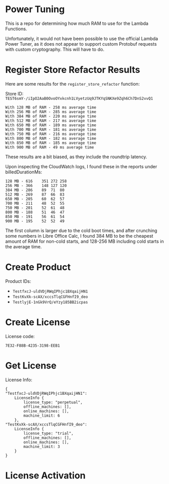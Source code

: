 # Power Tuning

This is a repo for determining how much RAM to use for the Lambda Functions.

Unfortunately, it would not have been possible to use the official Lambda Power Tuner, as it does not appear to support custom Protobuf requests with custom cryptography. This will have to do.

# Register Store Refactor Results

Here are some results for the `register_store_refactor` function:

Store ID: 
`TEST6smY-/iIpO2AaB0OvoOYxkcnh1LVyetzUq9JTKYqSNKXe9Zqh6Ch7DnS2vvQ1`

```
With 128 MB of RAM - 258 ms average time
With 256 MB of RAM - 285 ms average time
With 384 MB of RAM - 220 ms average time
With 512 MB of RAM - 217 ms average time
With 650 MB of RAM - 189 ms average time
With 700 MB of RAM - 181 ms average time
With 750 MB of RAM - 216 ms average time
With 800 MB of RAM - 182 ms average time
With 850 MB of RAM - 185 ms average time
With 900 MB of RAM - 49 ms average time
```

These results are a bit biased, as they include the roundtrip latency.

Upon inspecting the CloudWatch logs, I found these in the reports under billedDurationMs:
```
128 MB - 616	351	272	258
256 MB - 366	148	127	120
384 MB - 286	89	71	80
512 MB - 269	87	66	83
650 MB - 205	60	62	57
700 MB - 211	48	52	55
750 MB - 201	52	61	48
800 MB - 188	51	46	47
850 MB - 191	56	61	54
900 MB - 195	52	52	49
```

The first column is larger due to the cold boot times, and after crunching some numbers in Libre Office Calc, I found 384 MB to be the cheapest amount of RAM for non-cold starts, and 128-256 MB including cold starts in the average time.

# Create Product

Product IDs: 
* `TestfxcJ-uldVDjRWqIPhjc1BXqaijHN1`
* `TestKvXk-scAX/xccsTlqCGFHnfI9_deo`
* `TestlyjE-1nGk9VrQ/eYzy185BB2icpas`

# Create License
License code:

`7E32-F88B-4235-3198-EEB1`

# Get License

License Info: 

```
{
"TestfxcJ-uldVDjRWqIPhjc1BXqaijHN1": 
    LicenseInfo { 
        license_type: "perpetual", 
        offline_machines: [], 
        online_machines: [], 
        machine_limit: 6 
    }, 
"TestKvXk-scAX/xccsTlqCGFHnfI9_deo": 
    LicenseInfo { 
        license_type: "trial", 
        offline_machines: [], 
        online_machines: [], 
        machine_limit: 3 
    }
}
```
# License Activation

